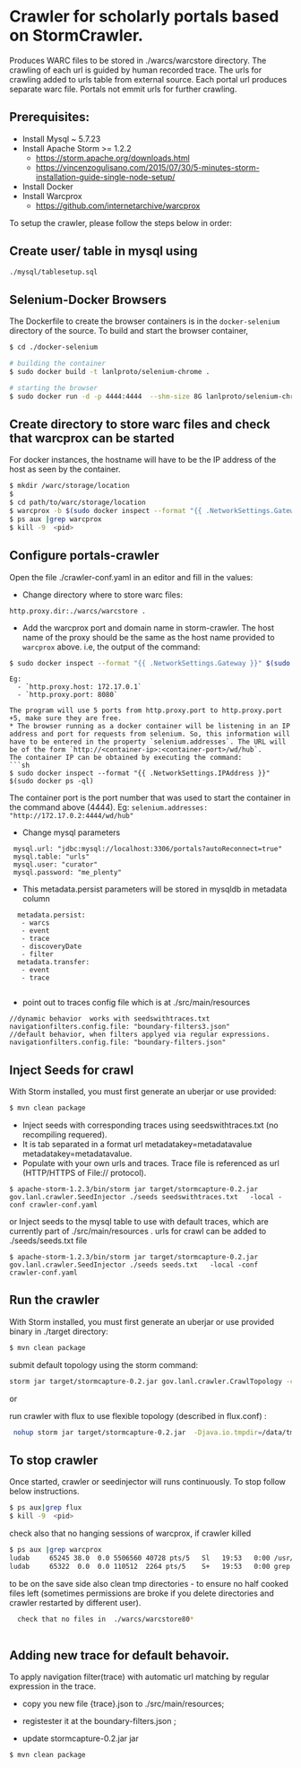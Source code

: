 # Crawler for scholarly portals  based on StormCrawler. 
Produces WARC files to be stored in ./warcs/warcstore directory.
The crawling of each url is guided by human recorded trace. 
The urls for crawling added to urls table from external source.
Each portal url produces separate warc file. Portals not emmit urls for further crawling. 

## Prerequisites:
* Install Mysql ~ 5.7.23
* Install Apache Storm >= 1.2.2
    * https://storm.apache.org/downloads.html
    * https://vincenzogulisano.com/2015/07/30/5-minutes-storm-installation-guide-single-node-setup/
* Install Docker    
* Install Warcprox
    * https://github.com/internetarchive/warcprox
  

To setup the crawler, please follow the steps below in order:

## Create user/ table  in mysql using 

```sh
./mysql/tablesetup.sql
```
## Selenium-Docker Browsers

The Dockerfile to create the browser containers is in the `docker-selenium` directory of the source. To build and start the browser container,

```sh
$ cd ./docker-selenium

# building the container
$ sudo docker build -t lanlproto/selenium-chrome .

# starting the browser
$ sudo docker run -d -p 4444:4444  --shm-size 8G lanlproto/selenium-chrome
```
## Create directory to store warc files and check that  warcprox can be started
For docker instances, the hostname will have to be the IP address of the host as seen by the container.
```sh
$ mkdir /warc/storage/location
$ 
$ cd path/to/warc/storage/location
$ warcprox -b $(sudo docker inspect --format "{{ .NetworkSettings.Gateway }}" $(sudo docker ps -ql)) -p 8080 --certs-dir certs -d warcs -g md5 -v --trace  -s 2000000000 
$ ps aux |grep warcprox
$ kill -9  <pid>
```

## Configure portals-crawler
Open the file ./crawler-conf.yaml in an editor and fill in the values:

* Change directory where to store warc files:
``` 
http.proxy.dir:./warcs/warcstore .
```
* Add the warcprox port and domain name in storm-crawler. The host name of the proxy should be the same as the host name provided to `warcprox` above. i.e, the output of the command:
```sh
$ sudo docker inspect --format "{{ .NetworkSettings.Gateway }}" $(sudo docker ps -ql)
```
    Eg:
      - `http.proxy.host: 172.17.0.1`
      - `http.proxy.port: 8080`
```
The program will use 5 ports from http.proxy.port to http.proxy.port +5, make sure they are free.
* The browser running as a docker container will be listening in an IP address and port for requests from selenium. So, this information will have to be entered in the property `selenium.addresses`. The URL will be of the form `http://<container-ip>:<container-port>/wd/hub`.
The container IP can be obtained by executing the command:
```sh
$ sudo docker inspect --format "{{ .NetworkSettings.IPAddress }}" $(sudo docker ps -ql)
```
The container port is the port number that was used to start the container in the command above (4444).
Eg: `selenium.addresses: "http://172.17.0.2:4444/wd/hub"`

* Change mysql parameters
``` 
 mysql.url: "jdbc:mysql://localhost:3306/portals?autoReconnect=true"
 mysql.table: "urls"
 mysql.user: "curator"
 mysql.password: "me_plenty"
```
 
* This metadata.persist parameters will be stored in mysqldb in metadata column
```
  metadata.persist:
   - warcs
   - event
   - trace
   - discoveryDate
   - filter
  metadata.transfer:
   - event
   - trace
   
```
* point out to traces config file which is at ./src/main/resources
```
//dynamic behavior  works with seedswithtraces.txt
navigationfilters.config.file: "boundary-filters3.json"
//default behavior, when filters applyed via regular expressions.
navigationfilters.config.file: "boundary-filters.json"
```
## Inject Seeds for crawl

With Storm installed, you must first generate an uberjar or use provided:

``` sh
$ mvn clean package
```

* Inject seeds with corresponding traces using seedswithtraces.txt (no recompiling requered). 
* It is tab separated in a format url metadatakey=metadatavalue metadatakey=metadatavalue.
* Populate with your own urls and traces. Trace file is referenced as url (HTTP/HTTPS of File:// protocol).


```
$ apache-storm-1.2.3/bin/storm jar target/stormcapture-0.2.jar  gov.lanl.crawler.SeedInjector ./seeds seedswithtraces.txt   -local -conf crawler-conf.yaml
```
or 
Inject seeds to the mysql table to use with default traces, which are currently part of ./src/main/resources .
  urls for crawl can be added to ./seeds/seeds.txt file

```
$ apache-storm-1.2.3/bin/storm jar target/stormcapture-0.2.jar  gov.lanl.crawler.SeedInjector ./seeds seeds.txt   -local -conf crawler-conf.yaml
```


## Run the crawler

With Storm installed, you must first generate an uberjar or use provided binary in ./target directory:

``` sh
$ mvn clean package
```

submit default topology using the storm command:

``` sh
storm jar target/stormcapture-0.2.jar gov.lanl.crawler.CrawlTopology -conf crawler-conf.yaml -local 
```

or

run crawler with flux to use flexible topology (described in flux.conf) : 
```sh
 nohup storm jar target/stormcapture-0.2.jar  -Djava.io.tmpdir=/data/tmp  org.apache.storm.flux.Flux    crawler.flux -s 10000000000 > storm.txt &
```
## To stop  crawler 
Once started,  crawler or seedinjector will runs continuously. To stop follow below instructions.
```sh
$ ps aux|grep flux
$ kill -9  <pid>
```
check also that no hanging sessions of warcprox, if crawler killed 
```sh
$ ps aux |grep warcprox
ludab     65245 38.0  0.0 5506560 40728 pts/5   Sl   19:53   0:00 /usr/bin/python2.7 /usr/local/bin/warcprox -b 172.17.0.1 -p 8072 --certs-dir certs -d /data/web/warcs/warcstore8072 -g md5 -v --trace -s 3000000000 --dedup-db-file=/dev/null --stats-db-file=/dev/null
ludab     65322  0.0  0.0 110512  2264 pts/5    S+   19:53   0:00 grep --color=auto warcprox
```

to be on the save side also clean tmp directories - 
to ensure no half cooked files left (sometimes permissions are broke if you delete directories and crawler restarted by different user).
 
```sh 
  check that no files in  ./warcs/warcstore80*
  
```
## Adding new trace for default behavoir.
To apply navigation filter(trace) with automatic url matching by  regular expression in the trace.

* copy you new file {trace}.json to ./src/main/resources;

* registester it at the  boundary-filters.json ;

* update stormcapture-0.2.jar  jar 


``` sh
$ mvn clean package
```



